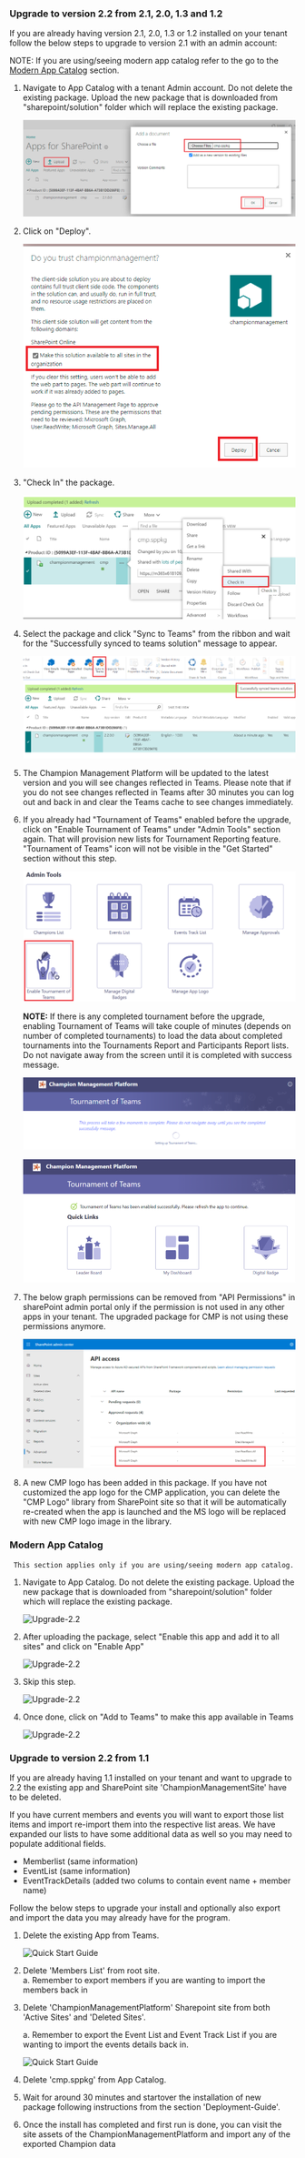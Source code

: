### Upgrade to version 2.2 from 2.1, 2.0, 1.3 and 1.2

If you are already having version 2.1, 2.0, 1.3 or 1.2 installed on your tenant follow the below steps to upgrade to version 2.1 with an admin account:

 NOTE: If you are using/seeing modern app catalog refer to the go to the [Modern App Catalog](#modern-app-catalog) section.

1.  Navigate to App Catalog with a tenant Admin account. Do not delete the existing package. Upload the new package that is downloaded from "sharepoint/solution" folder which will replace the existing package.  

    ![Upgrade 2.2](../Images/Upgrade-1.png) 

2. Click on "Deploy".

    ![Upgrade 2.2](../Images/Upgrade-2.png) 

3. "Check In" the package.

    ![Upgrade 2.2](../Images/Upgrade2.0-3.png) 

4. Select the package and click "Sync to Teams" from the ribbon and wait for the "Successfully synced to teams solution" message to appear.

    ![SyncToTeams](../Images/SyncToTeams.png) 

5. The Champion Management Platform will be updated to the latest version and you will see changes reflected in Teams. Please note that if you do not see changes reflected in Teams after 30 minutes you can log out and back in and clear the Teams cache to see changes immediately. 

6. If you already had "Tournament of Teams" enabled before the upgrade, click on "Enable Tournament of Teams" under "Admin Tools" section again. That will provision new lists for Tournament Reporting feature. "Tournament of Teams" icon will not be visible in the "Get Started" section without this step.

    ![Upgrade-2.2](../Images/Upgrade-3.png) 

    **NOTE:** If there is any completed tournament before the upgrade, enabling Tournament of Teams will take couple of minutes (depends on number of completed tournaments) to load the data about completed tournaments into the Tournaments Report and Participants Report lists. Do not navigate away from the screen until it is completed with success message.

    ![Upgrade-2.2](../Images/EnableTOT.png) 

    ![Upgrade-2.2](../Images/TOTScreen.png) 

7. The below graph permissions can be removed from "API Permissions" in sharePoint admin portal only if the permission is not used in any other apps in your tenant. The upgraded package for CMP is not using these permissions anymore.

    ![Upgrade-2.2](../Images/Upgrade-4.png) 

8. A new CMP logo has been added in this package. If you have not customized the app logo for the CMP application, you can delete the "CMP Logo" library from SharePoint site so that it will be automatically re-created when the app is launched and the MS logo will be replaced with new CMP logo image in the library.

### Modern App Catalog 

``` This section applies only if you are using/seeing modern app catalog.```

1. Navigate to App Catalog. Do not delete the existing package. Upload the new package that is downloaded from "sharepoint/solution" folder which will replace the existing package.

    ![Upgrade-2.2](../Images/Upgrade_Modern_AppCatalog1.png) 

1. After uploading the package, select "Enable this app and add it to all sites" and click on "Enable App"

    ![Upgrade-2.2](../Images/Modern_AppCatalog2.png)

1. Skip this step.

    ![Upgrade-2.2](../Images/Modern_AppCatalog3.png)

1. Once done, click on "Add to Teams" to make this app available in Teams

    ![Upgrade-2.2](../Images/Modern_AppCatalog4.png)

### Upgrade to version 2.2 from 1.1

If you are already having 1.1 installed on your tenant and want to upgrade to 2.2 the existing app and SharePoint site 'ChampionManagementSite' have to be deleted. 

If you have current members and events you will want to export those list items and import re-import them into the respective list areas. We have expanded our lists to have some additional data as well so you may need to populate additional fields. 

- Memberlist (same information) 
- EventList (same information) 
- EventTrackDetails (added two colums to contain event name + member name) 

Follow the below steps to upgrade your install and optionally also export and import the data you may already have for the program. 

1.	Delete the existing App from Teams.

    ![Quick Start Guide](../Images/Upgrade1.png) 

2.	Delete 'Members List' from root site. <br/>
    a. Remember to export members if you are wanting to import the members back in

3.	Delete 'ChampionManagementPlatform' Sharepoint site from both 'Active Sites' and 'Deleted Sites'.

    a. Remember to export the Event List and Event Track List if you are wanting to import the events details back in. 

    ![Quick Start Guide](../Images/Upgrade2.png) 
 
4. Delete 'cmp.sppkg' from App Catalog.	
5. Wait for around 30 minutes and startover the installation of new package following instructions from the section 'Deployment-Guide'.
6. Once the install has completed and first run is done, you can visit the site assets of the ChampionManagementPlatform and import any of the exported Champion data